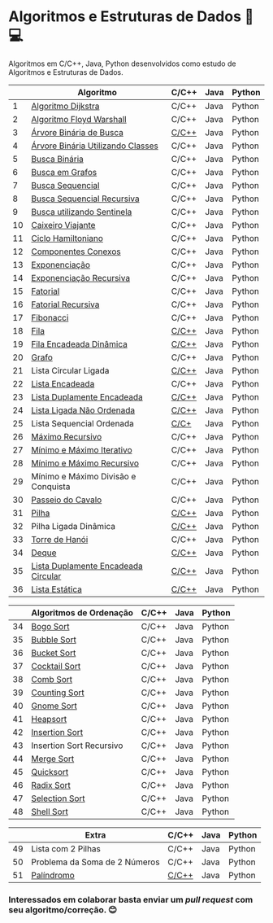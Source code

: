# Algoritmos e Estruturas de Dados :open_file_folder::computer:

Algoritmos em C/C++, Java, Python desenvolvidos como estudo de Algoritmos e Estruturas de Dados.

|    | Algoritmo                           | C/C++ | Java | Python
|----|-------------------------------------|-------|------|-------|
| 1  | [Algoritmo Dijkstra][1]                  | C/C++ | Java | Python
| 2  | [Algoritmo Floyd Warshall][2]             | C/C++ | Java | Python
| 3  | [Árvore Binária de Busca][3]              | [C/C++](./Árvore) | Java | Python
| 4  | [Árvore Binária Utilizando Classes][4]   | C/C++ | Java | Python
| 5  | [Busca Binária][5]                       | C/C++ | Java | Python
| 6  | [Busca em Grafos][6]                      | C/C++ | Java | Python
| 7  | [Busca Sequencial][7]                    | C/C++ | Java | Python
| 8  | [Busca Sequencial Recursiva][8]          | C/C++ | Java | Python
| 9  | [Busca utilizando Sentinela][9]          | C/C++ | Java | Python
| 10 | [Caixeiro Viajante][10]                   | C/C++ | Java | Python
| 11 | [Ciclo Hamiltoniano][11]                  | C/C++ | Java | Python
| 12 | [Componentes Conexos][12]                 | C/C++ | Java | Python
| 13 | [Exponenciação][13]                       | C/C++ | Java | Python
| 14 | [Exponenciação Recursiva][14]             | C/C++ | Java | Python
| 15 | [Fatorial][15]                            | C/C++ | Java | Python
| 16 | [Fatorial Recursiva][16]                  | C/C++ | Java | Python
| 17 | [Fibonacci][17]                           | C/C++ | Java | Python
| 18 | [Fila][18]                                | [C/C++](./Fila) | Java | Python
| 19 | [Fila Encadeada Dinâmica][19]             | [C/C++](./Fila) | Java | Python
| 20 | [Grafo][20]                               | C/C++ | Java | Python
| 21 | Lista Circular Ligada                     | [C/C++](./Lista%20Encadeada%20Circular) | Java | Python
| 22 | [Lista Encadeada][22]                     | C/C++ | Java | Python
| 23 | [Lista Duplamente Encadeada][23]          | [C/C++](./Lista%20Duplamente%20Encadeada) | Java | Python
| 24 | [Lista Ligada Não Ordenada][24]           | [C/C++](./Lista%20Encadeada) | Java | Python
| 25 | Lista Sequencial Ordenada           | [C/C+](./Lista%20Encadeada) | Java | Python
| 26 | [Máximo Recursivo][26]                    | C/C++ | Java | Python
| 27 | [Mínimo e Máximo Iterativo][27]           | C/C++ | Java | Python
| 28 | [Mínimo e Máximo Recursivo][28]           | C/C++ | Java | Python
| 29 | Mínimo e Máximo Divisão e Conquista | C/C++ | Java | Python
| 30 | [Passeio do Cavalo][30]                   | C/C++ | Java | Python
| 31 | [Pilha][31]                               | [C/C++](./Pilha) | Java | Python
| 32 | Pilha Ligada Dinâmica               | [C/C++](./Pilha) | Java | Python
| 33 | [Torre de Hanói][33]                      | C/C++ | Java | Python
| 34 | [Deque][49]                               | [C/C++](./Deque) | Java | Python
| 35 | [Lista Duplamente Encadeada Circular][50]          | [C/C++](./Lista%20Duplamente%20Encadeada%20Circular) | Java | Python
| 36 | [Lista Estática][51]                      | [C/C++](./Lista%20Estática) | Java | Python

|    | Algoritmos de Ordenação             | C/C++ | Java | Python |
|----|-------------------------------------|-------|------|--------|
| 34 | [Bogo Sort][34]                     | C/C++ | Java | Python
| 35 | [Bubble Sort][35]                         | C/C++ | Java | Python
| 36 | [Bucket Sort][36]                     | C/C++ | Java | Python
| 37 | [Cocktail Sort][37]                       | C/C++ | Java | Python
| 38 | [Comb Sort][38]                           | C/C++ | Java | Python
| 39 | [Counting Sort][39]                       | C/C++ | Java | Python
| 40 | [Gnome Sort][40]                          | C/C++ | Java | Python
| 41 | [Heapsort][41]                            | C/C++ | Java | Python
| 42 | [Insertion Sort][42]                      | C/C++ | Java | Python
| 43 | Insertion Sort Recursivo            | C/C++ | Java | Python
| 44 | [Merge Sort][44]                          | C/C++ | Java | Python
| 45 | [Quicksort][45]                           | C/C++ | Java | Python
| 46 | [Radix Sort][46]                          | C/C++ | Java | Python
| 47 | [Selection Sort][47]                      | C/C++ | Java | Python
| 48 | [Shell Sort][48]                          | C/C++ | Java | Python

|    | Extra                               | C/C++ | Java | Python
|----|-------------------------------------|-------|------|-------|
| 49 | Lista com 2 Pilhas                  | C/C++ | Java | Python
| 50 | Problema da Soma de 2 Números       | C/C++ | Java | Python
| 51 | [Palíndromo][52]                          | [C/C++](./Pilha/Palindromo.c) | Java | Python

### Interessados em colaborar basta enviar um *pull request* com seu algoritmo/correção. :blush:

[1]: https://pt.wikipedia.org/wiki/Algoritmo_de_Dijkstra
[2]: https://pt.wikipedia.org/wiki/Algoritmo_de_Floyd-Warshall
[3]: https://pt.wikipedia.org/wiki/%C3%81rvore_bin%C3%A1ria_de_busca
[4]: https://pt.wikipedia.org/wiki/%C3%81rvore_bin%C3%A1ria
[5]: https://www.ime.usp.br/~pf/analise_de_algoritmos/aulas/binarysearch.html
[6]: http://www.professeurs.polymtl.ca/michel.gagnon/Disciplinas/Bac/Grafos/Busca/busca.html
[7]: https://pt.wikipedia.org/wiki/Busca_linear
[8]: https://pt.wikipedia.org/wiki/Busca_linear
[9]: https://updatedcode.wordpress.com/2015/06/16/busca-sequencial-com-sentinela/
[10]: https://pt.wikipedia.org/wiki/Problema_do_caixeiro-viajante
[11]: https://pt.wikipedia.org/wiki/Caminho_hamiltoniano
[12]: https://www.ime.usp.br/~pf/algoritmos_para_grafos/aulas/components.html
[13]: https://pt.wikipedia.org/wiki/Exponencia%C3%A7%C3%A3o
[14]: https://pt.wikipedia.org/wiki/Exponencia%C3%A7%C3%A3o
[15]: https://pt.wikipedia.org/wiki/Fatorial
[16]: https://pt.wikipedia.org/wiki/Fatorial
[17]: https://pt.wikipedia.org/wiki/Sequ%C3%AAncia_de_Fibonacci
[18]: https://pt.wikipedia.org/wiki/FIFO
[19]: https://www.ime.usp.br/~pf/algoritmos/aulas/lista.html
[20]: https://pt.wikipedia.org/wiki/Teoria_dos_grafos
[22]: https://pt.wikipedia.org/wiki/Lista_ligada
[23]: https://pt.wikipedia.org/wiki/Lista_duplamente_ligada
[24]: https://www.ime.usp.br/~pf/algoritmos/aulas/lista.html
[26]: https://www.ime.usp.br/~pf/algoritmos/aulas/recu.html
[27]: https://www.ime.usp.br/~pf/algoritmos/aulas/recu.html
[28]: https://www.ime.usp.br/~pf/algoritmos/aulas/recu.html
[30]: https://pt.wikipedia.org/wiki/Problema_do_cavalo
[31]: https://pt.wikipedia.org/wiki/LIFO
[33]: https://pt.wikipedia.org/wiki/Torre_de_Han%C3%B3i
[34]: https://pt.wikipedia.org/wiki/Bogosort
[35]: https://pt.wikipedia.org/wiki/Bubble_sort
[36]: https://pt.wikipedia.org/wiki/Bucket_sort
[37]: https://pt.wikipedia.org/wiki/Cocktail_sort
[38]: https://pt.wikipedia.org/wiki/Comb_sort
[39]: https://pt.wikipedia.org/wiki/Counting_sort
[40]: https://pt.wikipedia.org/wiki/Gnome_sort
[41]: https://pt.wikipedia.org/wiki/Heapsort
[42]: https://pt.wikipedia.org/wiki/Insertion_sort
[44]: https://pt.wikipedia.org/wiki/Merge_sort
[45]: https://pt.wikipedia.org/wiki/Quicksort
[46]: https://pt.wikipedia.org/wiki/Radix_sort
[47]: https://pt.wikipedia.org/wiki/Selection_sort
[48]: https://pt.wikipedia.org/wiki/Shell_sort
[49]: https://pt.wikipedia.org/wiki/Deque_(estruturas_de_dados)
[50]: https://www.youtube.com/playlist?list=PL3ZslI15yo2q_YwSxugrq_hfFOK4h4RU0
[51]: http://wiki.icmc.usp.br/images/a/ac/Lista_Sequencial_Estatica_09.pdf
[52]: https://pt.wikipedia.org/wiki/Pal%C3%ADndromo
